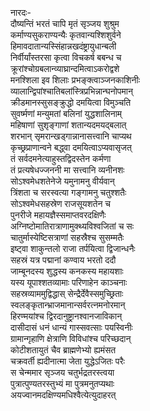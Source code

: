 नारदः-  
दौष्यन्तिं भरतं चापि मृतं सृञ्जय शुश्रुम  
कर्माण्यसुकराण्यन्यैः कृतवान्यश्शिशुर्वने  
हिमावदातान्यस्सिंहान्नखदंष्ट्रायुधान्बली  
निर्वीर्यांस्तरसा कृत्वा विचकर्ष बबन्ध च  
क्रूरांश्चोग्रबलान्व्याघ्रान्दमित्वाऽकरोद्वशे  
मनश्शिला इव शिलाः प्रभङ्क्त्वाञ्जनकाशिनीः  
व्यालान्द्विपांश्चातिबलांस्त्रिप्रभिन्नान्घनोपमान्  
क्रीडमानस्सुसङ्क्रुद्धो दमयित्वा विमुञ्चति  
सुवर्ष्मणां मन्युमतां बलिनां युद्धशालिनाम्  
महिषाणां सुशृङ्गाणां शतान्यदमयद्बलात्  
शरभान् सृमरान्खड्गान्नानासत्त्वानि चाप्यथ  
कृच्छ्रप्राणान्वने बद्ध्वा दमयित्वाऽप्यवासृजत्  
तं सर्वदमनेत्याहुस्तद्विदस्तेन कर्मणा  
तं प्रत्यषेधज्जननी मा सत्त्वानि व्यनीनशः  
सोऽश्वमेधशतेनेजे यमुनामनु वीर्यवान्  
त्रिंशता च सरस्वत्या गङ्गामनु चतुश्शतैः  
सोऽश्वमेधसहस्रेण राजसूयशतेन च  
पुनरीजे महायज्ञैस्समाप्तवरदक्षिणैः  
अग्निष्टोमातिरात्राणामुक्थ्यविश्वजितां च सः  
चातुर्मास्येष्टिसत्राणां सहस्रैश्च सुसम्मतैः  
इष्ट्वा शाकुन्तलो राजा तर्पयित्वा द्विजान्धनैः  
सहस्रं यत्र पद्मानां कण्वाय भरतो ददौ  
जाम्बूनदस्य शुद्धस्य कनकस्य महायशाः  
यस्य यूपाश्शतव्यामाः परिणाहेन काञ्चनाः  
सहस्रव्याममुद्विद्धास् सेन्द्रैर्देवैस्समुच्छ्रिताः  
स्वलङ्कृतान्भ्राजमानान्सर्वरत्नमनोरमान्  
हिरण्मयांश्च द्विरदानुष्ट्रानश्वानजाविकान्  
दासीदासं धनं धान्यं गास्सवत्साः पयस्विनीः  
ग्रामान्गृहाणि क्षेत्राणि विविधांश्च परिच्छदान्  
कोटीशतायुतं चैव ब्राह्मणेभ्यो ह्यमंसत  
चक्रवर्ती ह्यदीनात्मा जेता युद्धेऽजितः परैः  
स चेन्ममार सृञ्जय चतुर्भद्रतरस्त्वया  
पुत्रात्पुण्यतरस्तुभ्यं मा पुत्रमनुतप्यथाः  
अयज्वानमदक्षिण्यमधिश्वैत्येत्युदाहरत्   
